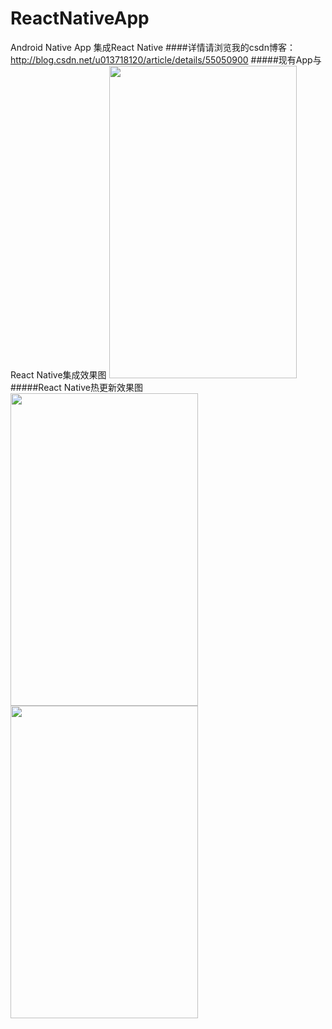 # ReactNativeApp
Android Native App 集成React Native
####详情请浏览我的csdn博客：http://blog.csdn.net/u013718120/article/details/55050900
#####现有App与React Native集成效果图
<img width="300" height="500" src="http://img.blog.csdn.net/20170213212617880"/>
#####React Native热更新效果图
<img width="300" height="500" src="http://img.blog.csdn.net/20170216215331249"/>
<img width="300" height="500" src="http://img.blog.csdn.net/20170216221010378"/>
